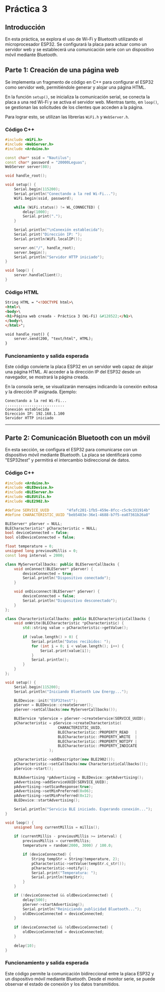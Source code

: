 # **Práctica 3**  

## Introducción  
En esta práctica, se explora el uso de Wi-Fi y Bluetooth utilizando el microprocesador ESP32. Se configurará la placa para actuar como un servidor web y se establecerá una comunicación serie con un dispositivo móvil mediante Bluetooth.  

## **Parte 1: Creación de una página web**  
Se implementa un fragmento de código en C++ para configurar el ESP32 como servidor web, permitiéndole generar y alojar una página HTML.  

En la función `setup()`, se inicializa la comunicación serial, se conecta la placa a una red Wi-Fi y se activa el servidor web. Mientras tanto, en `loop()`, se gestionan las solicitudes de los clientes que acceden a la página.  

Para lograr esto, se utilizan las librerías `WiFi.h` y `WebServer.h`.  

### **Código C++**  
```c++
#include <WiFi.h>
#include <WebServer.h>
#include <Arduino.h>

const char* ssid = "Nautilus";  
const char* password = "20000Leguas";  
WebServer server(80);

void handle_root();

void setup() {
    Serial.begin(115200);
    Serial.println("Conectando a la red Wi-Fi...");
    WiFi.begin(ssid, password);

    while (WiFi.status() != WL_CONNECTED) {
        delay(1000);
        Serial.print(".");
    }

    Serial.println("\nConexión establecida");
    Serial.print("Dirección IP: ");
    Serial.println(WiFi.localIP());

    server.on("/", handle_root);
    server.begin();
    Serial.println("Servidor HTTP iniciado");
}

void loop() {
    server.handleClient();
}
```

### **Código HTML**  
```html
String HTML = "<!DOCTYPE html>\
<html>\
<body>\
<h1>Página web creada - Práctica 3 (Wi-Fi) &#128522;</h1>\
</body>\
</html>";

void handle_root() {
    server.send(200, "text/html", HTML);
}
```

### **Funcionamiento y salida esperada**  
Este código convierte la placa ESP32 en un servidor web capaz de alojar una página HTML. Al acceder a la dirección IP del ESP32 desde un navegador, se mostrará la página creada.  

En la consola serie, se visualizarán mensajes indicando la conexión exitosa y la dirección IP asignada. Ejemplo:  

```
Conectando a la red Wi-Fi...
...........................
Conexión establecida
Dirección IP: 192.168.1.100
Servidor HTTP iniciado
```

---

## **Parte 2: Comunicación Bluetooth con un móvil**  
En esta sección, se configura el ESP32 para comunicarse con un dispositivo móvil mediante Bluetooth. La placa se identificará como "ESP32test" y permitirá el intercambio bidireccional de datos.  

### **Código C++**  
```c++
#include <Arduino.h>
#include <BLEDevice.h>
#include <BLEServer.h>
#include <BLEUtils.h>
#include <BLE2902.h>

#define SERVICE_UUID        "4fafc201-1fb5-459e-8fcc-c5c9c331914b"
#define CHARACTERISTIC_UUID "beb5483e-36e1-4688-b7f5-ea07361b26a8"

BLEServer* pServer = NULL;
BLECharacteristic* pCharacteristic = NULL;
bool deviceConnected = false;
bool oldDeviceConnected = false;

float temperature = 0;
unsigned long previousMillis = 0;
const long interval = 2000;

class MyServerCallbacks: public BLEServerCallbacks {
    void onConnect(BLEServer* pServer) {
        deviceConnected = true;
        Serial.println("Dispositivo conectado");
    }

    void onDisconnect(BLEServer* pServer) {
        deviceConnected = false;
        Serial.println("Dispositivo desconectado");
    }
};

class CharacteristicCallbacks: public BLECharacteristicCallbacks {
    void onWrite(BLECharacteristic *pCharacteristic) {
        std::string value = pCharacteristic->getValue();
        
        if (value.length() > 0) {
            Serial.println("Datos recibidos: ");
            for (int i = 0; i < value.length(); i++) {
                Serial.print(value[i]);
            }
            Serial.println();
        }
    }
};

void setup() {
    Serial.begin(115200);
    Serial.println("Iniciando Bluetooth Low Energy...");

    BLEDevice::init("ESP32test");
    pServer = BLEDevice::createServer();
    pServer->setCallbacks(new MyServerCallbacks());

    BLEService *pService = pServer->createService(SERVICE_UUID);
    pCharacteristic = pService->createCharacteristic(
                        CHARACTERISTIC_UUID,
                        BLECharacteristic::PROPERTY_READ   |
                        BLECharacteristic::PROPERTY_WRITE  |
                        BLECharacteristic::PROPERTY_NOTIFY |
                        BLECharacteristic::PROPERTY_INDICATE
                    );

    pCharacteristic->addDescriptor(new BLE2902());
    pCharacteristic->setCallbacks(new CharacteristicCallbacks());
    pService->start();

    BLEAdvertising *pAdvertising = BLEDevice::getAdvertising();
    pAdvertising->addServiceUUID(SERVICE_UUID);
    pAdvertising->setScanResponse(true);
    pAdvertising->setMinPreferred(0x06);
    pAdvertising->setMinPreferred(0x12);
    BLEDevice::startAdvertising();

    Serial.println("Servicio BLE iniciado. Esperando conexión...");
}

void loop() {
    unsigned long currentMillis = millis();
    
    if (currentMillis - previousMillis >= interval) {
        previousMillis = currentMillis;
        temperature = random(2000, 3000) / 100.0;

        if (deviceConnected) {
            String tempStr = String(temperature, 2);
            pCharacteristic->setValue(tempStr.c_str());
            pCharacteristic->notify();
            Serial.print("Temperatura: ");
            Serial.println(tempStr);
        }
    }

    if (!deviceConnected && oldDeviceConnected) {
        delay(500);
        pServer->startAdvertising();
        Serial.println("Reiniciando publicidad Bluetooth...");
        oldDeviceConnected = deviceConnected;
    }
    
    if (deviceConnected && !oldDeviceConnected) {
        oldDeviceConnected = deviceConnected;
    }
    
    delay(10);
}
```

### **Funcionamiento y salida esperada**  
Este código permite la comunicación bidireccional entre la placa ESP32 y un dispositivo móvil mediante Bluetooth. Desde el monitor serie, se puede observar el estado de conexión y los datos transmitidos.  
